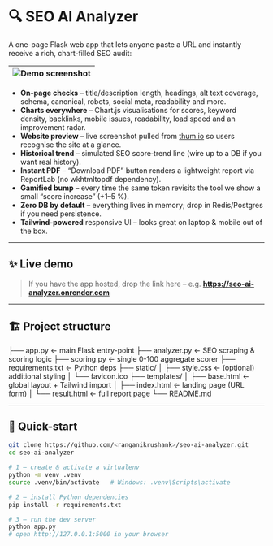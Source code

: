 # 🔍 SEO AI Analyzer

A one-page Flask web app that lets anyone paste a URL and instantly receive a rich, chart-filled SEO audit:

| ![Demo screenshot](docs/demo.png) |
|----------------------------------|

* **On-page checks** – title/description length, headings, alt text coverage, schema, canonical, robots, social meta, readability and more.  
* **Charts everywhere** – Chart.js visualisations for scores, keyword density, backlinks, mobile issues, readability, load speed and an improvement radar.  
* **Website preview** – live screenshot pulled from [thum.io](https://thum.io) so users recognise the site at a glance.  
* **Historical trend** – simulated SEO score‐trend line (wire up to a DB if you want real history).  
* **Instant PDF** – “Download PDF” button renders a lightweight report via ReportLab (no wkhtmltopdf dependency).  
* **Gamified bump** – every time the same token revisits the tool we show a small “score increase” (+1–5 %).  
* **Zero DB by default** – everything lives in memory; drop in Redis/Postgres if you need persistence.  
* **Tailwind-powered** responsive UI – looks great on laptop & mobile out of the box.  

---

## ✨ Live demo

> If you have the app hosted, drop the link here – e.g.
> **https://seo-ai-analyzer.onrender.com**

---

## 🏗️  Project structure

├── app.py ← main Flask entry-point
├── analyzer.py ← SEO scraping & scoring logic
├── scoring.py ← single 0-100 aggregate scorer
├── requirements.txt ← Python deps
├── static/
│ ├── style.css ← (optional) additional styling
│ └── favicon.ico
├── templates/
│ ├── base.html ← global layout + Tailwind import
│ ├── index.html ← landing page (URL form)
│ └── result.html ← full report page
└── README.md




---

## 🚀  Quick-start

```bash
git clone https://github.com/<ranganikrushank>/seo-ai-analyzer.git
cd seo-ai-analyzer

# 1 – create & activate a virtualenv
python -m venv .venv
source .venv/bin/activate   # Windows: .venv\Scripts\activate

# 2 – install Python dependencies
pip install -r requirements.txt

# 3 – run the dev server
python app.py
# open http://127.0.0.1:5000 in your browser